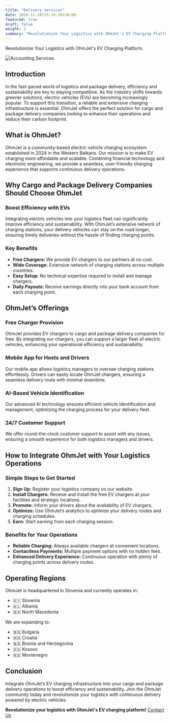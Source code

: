 ```yaml
---
title: "Delivery services"
date: 2018-11-28T15:14:39+10:00
featured: true
draft: false
weight: 2
summary: "Revolutionize Your Logistics with OhmJet's EV Charging Platform"
---
```


Revolutionize Your Logistics with OhmJet's EV Charging Platform.

![Accounting Services](/images/austin-distel-nGc5RT2HmF0-unsplash.jpg)

## Introduction
In the fast-paced world of logistics and package delivery, efficiency and sustainability are key to staying competitive. As the industry shifts towards greener solutions, electric vehicles (EVs) are becoming increasingly popular. To support this transition, a reliable and extensive charging infrastructure is essential. OhmJet offers the perfect solution for cargo and package delivery companies looking to enhance their operations and reduce their carbon footprint.

## What is OhmJet?
OhmJet is a community-based electric vehicle charging ecosystem established in 2024 in the Western Balkans. Our mission is to make EV charging more affordable and scalable. Combining financial technology and electronic engineering, we provide a seamless, user-friendly charging experience that supports continuous delivery operations.

## Why Cargo and Package Delivery Companies Should Choose OhmJet
### Boost Efficiency with EVs
Integrating electric vehicles into your logistics fleet can significantly improve efficiency and sustainability. With OhmJet’s extensive network of charging stations, your delivery vehicles can stay on the road longer, ensuring timely deliveries without the hassle of finding charging points.

### Key Benefits
- **Free Chargers:** We provide EV chargers to our partners at no cost.
- **Wide Coverage:** Extensive network of charging stations across multiple countries.
- **Easy Setup:** No technical expertise required to install and manage chargers.
- **Daily Payouts:** Receive earnings directly into your bank account from each charging point.

## OhmJet’s Offerings
### Free Charger Provision
OhmJet provides EV chargers to cargo and package delivery companies for free. By integrating our chargers, you can support a larger fleet of electric vehicles, enhancing your operational efficiency and sustainability.

### Mobile App for Hosts and Drivers
Our mobile app allows logistics managers to oversee charging stations effortlessly. Drivers can easily locate OhmJet chargers, ensuring a seamless delivery route with minimal downtime.

### AI-Based Vehicle Identification
Our advanced AI technology ensures efficient vehicle identification and management, optimizing the charging process for your delivery fleet.

### 24/7 Customer Support
We offer round-the-clock customer support to assist with any issues, ensuring a smooth experience for both logistics managers and drivers.

## How to Integrate OhmJet with Your Logistics Operations
### Simple Steps to Get Started
1. **Sign Up:** Register your logistics company on our website.
2. **Install Chargers:** Receive and install the free EV chargers at your facilities and strategic locations.
3. **Promote:** Inform your drivers about the availability of EV chargers.
4. **Optimize:** Use OhmJet’s analytics to optimize your delivery routes and charging schedules.
5. **Earn:** Start earning from each charging session.

### Benefits for Your Operations
- **Reliable Charging:** Always available chargers at convenient locations.
- **Contactless Payments:** Multiple payment options with no hidden fees.
- **Enhanced Delivery Experience:** Continuous operation with plenty of charging points across delivery routes.

## Operating Regions
OhmJet is headquartered in Slovenia and currently operates in:
- 🇸🇮 Slovenia
- 🇦🇱 Albania
- 🇲🇰 North Macedonia

We are expanding to:
- 🇧🇬 Bulgaria
- 🇭🇷 Croatia
- 🇧🇦 Bosnia and Herzegovina
- 🇽🇰 Kosovo
- 🇲🇪 Montenegro

## Conclusion
Integrate OhmJet’s EV charging infrastructure into your cargo and package delivery operations to boost efficiency and sustainability. Join the OhmJet community today and revolutionize your logistics with continuous delivery powered by electric vehicles.

**Revolutionize your logistics with OhmJet's EV charging platform!** [Contact Us](#)